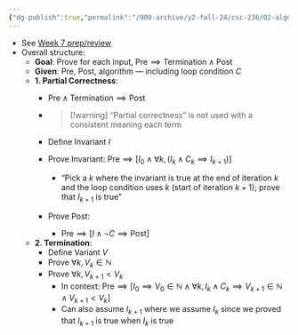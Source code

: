 ```yaml
---
{"dg-publish":true,"permalink":"/900-archive/y2-fall-24/csc-236/02-algorithm-analysis/iterative-correctness-summary/","tags":["cs","lecture","note","university"],"created":"2024-11-07T09:21:30.532-08:00","updated":"2024-12-09T12:39:39.156-08:00"}
---
```



- See [Week 7 prep/review](https://share.goodnotes.com/s/lGJ2KrXoWpIXVM2wVn0jvD)
- Overall structure:
    - **Goal**: Prove for each input, $\text{Pre} \implies \text{Termination} \wedge \text{Post}$
    - **Given**: Pre, Post, algorithm — including loop condition $C$
    - **1. Partial Correctness**:
        - $\text{Pre} \wedge \text{Termination} \implies \text{Post}$

        - > [!warning] “Partial correctness” is not used with a consistent meaning each term

        - Define Invariant $I$
        - Prove Invariant: $\text{Pre} \implies \left[ I_{0} \wedge \forall k, (I_{k} \wedge C_{k} \implies I_{k + 1}) \right]$
            - “Pick a $k$ where the invariant is true at the end of iteration $k$ and the loop condition uses $k$ (start of iteration $k + 1$); prove that $I_{k + 1}$ is true”
        - Prove Post:
            - $\text{Pre} \implies [I \wedge \neg C \implies \text{Post}]$
    - **2. Termination**:
        - Define Variant $V$
        - Prove $\forall k, V_{k} \in \mathbb{N}$
        - Prove $\forall k, V_{k + 1} < V_{k}$
            - In context: $\text{Pre} \implies [I_{0} \implies V_{0} \in \mathbb{N} \wedge \forall k, I_{k} \wedge C_{k} \implies V_{k + 1} \in \mathbb{N} \wedge V_{k + 1} < V_{k}]$
            - Can also assume $I_{k + 1}$ where we assume $I_{k}$ since we proved that $I_{k + 1}$ is true when $I_{k}$ is true
